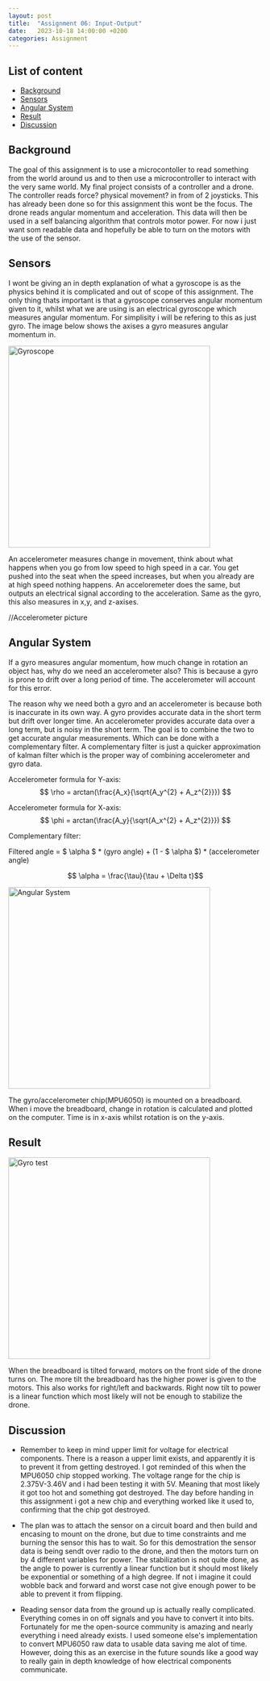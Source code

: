 ```yaml
---
layout: post
title:  "Assignment 06: Input-Output"
date:   2023-10-18 14:00:00 +0200
categories: Assignment
--- 
```


## List of content

- [Background](#background)
- [Sensors](#sensors)
- [Angular System](#angular-system)
- [Result](#result)
- [Discussion](#discussion)


## Background


The goal of this assignment is to use a microcontoller to read something from the world around us and to then use a microcontroller to interact with the very same world. My final project consists of a controller and a drone. The controller reads force? physical movement? in from of 2 joysticks. This has already been done so for this assignment this wont be the focus. The drone reads angular momentum and acceleration. This data will then be used in a self balancing algorithm that controls motor power. For now i just want som readable data and hopefully be able to turn on the motors with the use of the sensor.


## Sensors

I wont be giving an in depth explanation of what a gyroscope is as the physics behind it is complicated and out of scope of this assignment. The only thing thats important is that a gyroscope conserves angular momentum given to it, whilst what we are using is an electrical gyroscope which measures angular momentum. For simplisity i will be refering to this as just gyro. The image below shows the axises a gyro measures angular momentum in. 


<img src="{{ '/assets/images/gyroscope.png' | prepend: site.baseurl | prepend: site.url}}" alt="Gyroscope" height=400px/>


An accelerometer measures change in movement, think about what happens when you go from low speed to high speed in a car. You get pushed into the seat when the speed increases, but when you already are at high speed nothing happens. An acceloremeter does the same, but outputs an electrical signal according to the acceleration. Same as the gyro, this also measures in x,y, and z-axises.

//Accelerometer picture

## Angular System

If a gyro measures angular momentum, how much change in rotation an object has, why do we need an accelerometer also? This is because a gyro is prone to drift over a long period of time. The accelerometer will account for this error.

The reason why we need both a gyro and an accelerometer is because both is inaccurate in its own way. A gyro provides accurate data in the short term but drift over longer time. An accelerometer provides accurate data over a long term, but is noisy in the short term. The goal is to combine the two to get accurate angular measurements. Which can be done with a complementary filter. A complementary filter is just a quicker approximation of kalman filter which is the proper way of combining accelerometer and gyro data. 


Accelerometer formula for Y-axis:  
$$ \rho = arctan(\frac{A_x}{\sqrt{A_y^{2} + A_z^{2}}}) $$

Accelerometer formula for X-axis:  
$$ \phi = arctan(\frac{A_y}{\sqrt{A_x^{2} + A_z^{2}}}) $$


Complementary filter:

Filtered angle = $ \alpha $ * (gyro angle) + (1 - $ \alpha $) * (accelerometer angle)

$$ \alpha = \frac{\tau}{\tau + \Delta t}$$



<img src="{{ '/assets/images/angular_system.gif' | prepend: site.baseurl | prepend: site.url}}" alt="Angular System" height=400px/>

The gyro/accelerometer chip(MPU6050) is mounted on a breadboard. When i move the breadboard, change in rotation is calculated and plotted on the computer. Time is in x-axis whilst rotation is on the y-axis.

## Result


<img src="{{ '/assets/images/gyro_test.gif' | prepend: site.baseurl | prepend: site.url}}" alt="Gyro test" height=400px/>

When the breadboard is tilted forward, motors on the front side of the drone turns on. The more tilt the breadboard has the higher power is given to the motors. This also works for right/left and backwards. Right now tilt to power is a linear function which most likely will not be enough to stabilize the drone.

## Discussion


- Remember to keep in mind upper limit for voltage for electrical components. There is a reason a upper limit exists, and apparently it is to prevent it from getting destroyed. I got reminded of this when the MPU6050 chip stopped working. The voltage range for the chip is 2.375V-3.46V and i had been testing it with 5V. Meaning that most likely it got too hot and something got destroyed. The day before handing in this assignment i got a new chip and everything worked like it used to, confirming that the chip got destroyed.

- The plan was to attach the sensor on a circuit board and then build and encasing to mount on the drone, but due to time constraints and me burning the sensor this has to wait. So for this demostration the sensor data is being sendt over radio to the drone, and then the motors turn on by 4 different variables for power. The stabilization is not quite done, as the angle to power is currently a linear function but it should most likely be exponential or something of a high degree. If not i imagine it could wobble back and forward and worst case not give enough power to be able to prevent it from flipping.

- Reading sensor data from the ground up is actually really complicated. Everything comes in on off signals and you have to convert it into bits. Fortunately for me the open-source community is amazing and nearly everything i need already exists. I used someone else's implementation to convert MPU6050 raw data to usable data saving me alot of time. However, doing this as an exercise in the future sounds like a good way to really gain in depth knowledge of how electrical components communicate. 